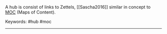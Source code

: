 A hub is consist of links to Zettels, [[Sascha2016]] similar in concept to [MOC][] (Maps of Content).

Keywords: #hub #moc

---

[MOC]: https://notes.johnmavrick.com/moc